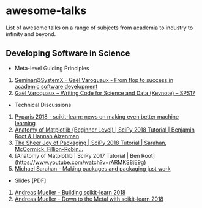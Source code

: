 # awesome-talks
List of awesome talks on a range of subjects from academia to industry to infinity and beyond.


## Developing Software in Science

* Meta-level Guiding Principles

1. [Seminar@SystemX - Gaël Varoquaux - From flop to success in academic software development](https://www.youtube.com/watch?v=r7sFVb5RrK0)
2. [Gaël Varoquaux – Writing Code for Science and Data (Keynote) – SPS17](https://www.youtube.com/watch?v=AaqsGRKdoQ0)

* Technical Discussions
1. [Pyparis 2018 - scikit-learn: news on making even better machine learning](https://www.youtube.com/watch?v=7GqeaEi7Kbc)
2. [Anatomy of Matplotlib (Beginner Level) | SciPy 2018 Tutorial | Benjamin Root & Hannah Aizenman](https://www.youtube.com/watch?v=6gdNUDs6QPc)
3. [The Sheer Joy of Packaging | SciPy 2018 Tutorial | Sarahan, McCormick, Fillion-Robin...](https://www.youtube.com/watch?v=xiI1i525ljE)
4. [Anatomy of Matplotlib | SciPy 2017 Tutorial | Ben Root] (https://www.youtube.com/watch?v=rARMKS8jE9g)
5. [Michael Sarahan - Making packages and packaging just work](https://www.youtube.com/watch?v=Kamld5Z-xx0)

* Slides [PDF]
1. [Andreas Mueller - Building scikit-learn 2018](https://github.com/amueller/talks_odt/blob/master/2018/building_scikit_learn.pdf)
2. [Andreas Mueller - Down to the Metal with scikit-learn 2018](https://github.com/amueller/talks_odt/blob/master/2018/scikit-learn-metal.pdf)
